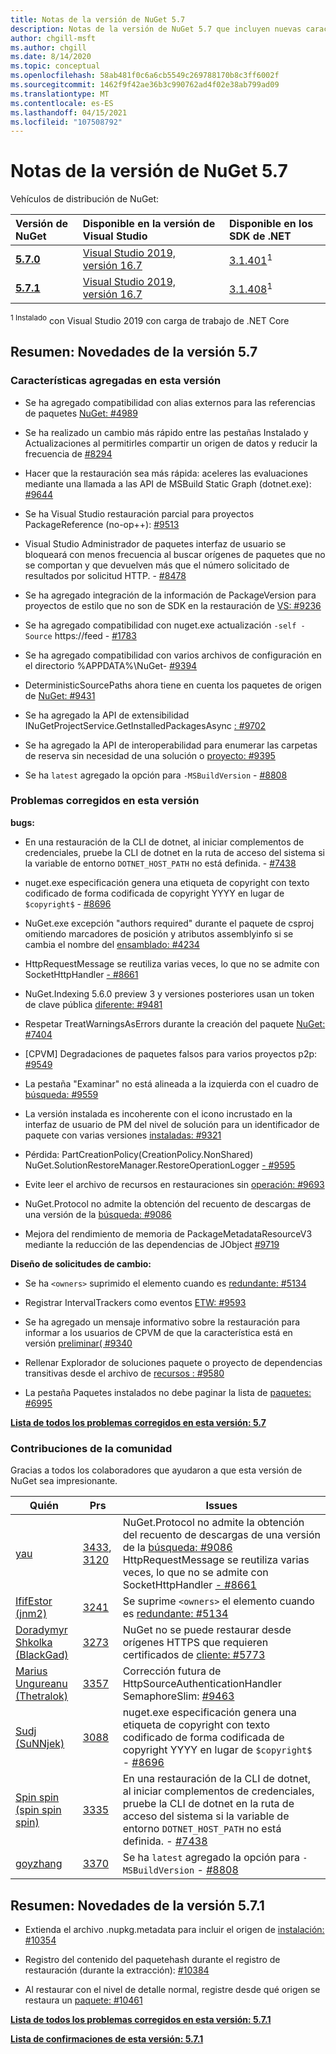 ```yaml
---
title: Notas de la versión de NuGet 5.7
description: Notas de la versión de NuGet 5.7 que incluyen nuevas características, correcciones de errores y DCR.
author: chgill-msft
ms.author: chgill
ms.date: 8/14/2020
ms.topic: conceptual
ms.openlocfilehash: 58ab481f0c6a6cb5549c269788170b8c3ff6002f
ms.sourcegitcommit: 1462f9f42ae36b3c990762ad4f02e38ab799ad09
ms.translationtype: MT
ms.contentlocale: es-ES
ms.lasthandoff: 04/15/2021
ms.locfileid: "107508792"
---
```

# <a name="nuget-57-release-notes"></a>Notas de la versión de NuGet 5.7

Vehículos de distribución de NuGet:

| Versión de NuGet | Disponible en la versión de Visual Studio | Disponible en los SDK de .NET |
|:---|:---|:---|
| [**5.7.0**](https://nuget.org/downloads) | [Visual Studio 2019, versión 16.7](https://visualstudio.microsoft.com/downloads/) | [3.1.401](https://dotnet.microsoft.com/download/dotnet-core/3.1)<sup>1</sup> |
| [**5.7.1**](https://nuget.org/downloads) | [Visual Studio 2019, versión 16.7](https://visualstudio.microsoft.com/downloads/) | [3.1.408](https://dotnet.microsoft.com/download/dotnet-core/3.1)<sup>1</sup> |

<sup>1 Instalado</sup> con Visual Studio 2019 con carga de trabajo de .NET Core

## <a name="summary-whats-new-in-57"></a>Resumen: Novedades de la versión 5.7

### <a name="features-added-in-this-release"></a>Características agregadas en esta versión

* Se ha agregado compatibilidad con alias externos para las referencias de paquetes [NuGet: #4989](https://github.com/NuGet/Home/issues/4989)

* Se ha realizado un cambio más rápido entre las pestañas Instalado y Actualizaciones al permitirles compartir un origen de datos y reducir la frecuencia de [#8294](https://github.com/NuGet/Home/issues/8294)

* Hacer que la restauración sea más rápida: aceleres las evaluaciones mediante una llamada a las API de MSBuild Static Graph (dotnet.exe): [#9644](https://github.com/NuGet/Home/issues/9644)

* Se ha Visual Studio restauración parcial para proyectos PackageReference (no-op++): [#9513](https://github.com/NuGet/Home/issues/9513)

* Visual Studio Administrador de paquetes interfaz de usuario se bloqueará con menos frecuencia al buscar orígenes de paquetes que no se comportan y que devuelven más que el número solicitado de resultados por solicitud HTTP. - [#8478](https://github.com/NuGet/Home/issues/8478)

* Se ha agregado integración de la información de PackageVersion para proyectos de estilo que no son de SDK en la restauración de [VS: #9236](https://github.com/NuGet/Home/issues/9236)

* Se ha agregado compatibilidad con nuget.exe actualización `-self -Source` https://feed  -  [#1783](https://github.com/NuGet/Home/issues/1783)

* Se ha agregado compatibilidad con varios archivos de configuración en el directorio %APPDATA%\NuGet- [#9394](https://github.com/NuGet/Home/issues/9394)

* DeterministicSourcePaths ahora tiene en cuenta los paquetes de origen de [NuGet: #9431](https://github.com/NuGet/Home/issues/9431)

* Se ha agregado la API de extensibilidad INuGetProjectService.GetInstalledPackagesAsync [: #9702](https://github.com/NuGet/Home/issues/9702)

* Se ha agregado la API de interoperabilidad para enumerar las carpetas de reserva sin necesidad de una solución o [proyecto: #9395](https://github.com/NuGet/Home/issues/9395)

* Se ha `latest` agregado la opción para `-MSBuildVersion`  -  [#8808](https://github.com/NuGet/Home/issues/8808)

### <a name="issues-fixed-in-this-release"></a>Problemas corregidos en esta versión

**bugs:**

* En una restauración de la CLI de dotnet, al iniciar complementos de credenciales, pruebe la CLI de dotnet en la ruta de acceso del sistema si la variable de entorno `DOTNET_HOST_PATH`  no está definida. - [#7438](https://github.com/NuGet/Home/issues/7438)

* nuget.exe especificación genera una etiqueta de copyright con texto codificado de forma codificada de copyright YYYY en lugar de `$copyright$`  -  [#8696](https://github.com/NuGet/Home/issues/8696)

* NuGet.exe excepción "authors required" durante el paquete de csproj omitiendo marcadores de posición y atributos assemblyinfo si se cambia el nombre del [ensamblado: #4234](https://github.com/NuGet/Home/issues/4234)

* HttpRequestMessage se reutiliza varias veces, lo que no se admite con SocketHttpHandler [- #8661](https://github.com/NuGet/Home/issues/8661)

* NuGet.Indexing 5.6.0 preview 3 y versiones posteriores usan un token de clave pública [diferente: #9481](https://github.com/NuGet/Home/issues/9481)

* Respetar TreatWarningsAsErrors durante la creación del paquete [NuGet: #7404](https://github.com/NuGet/Home/issues/7404)

* [CPVM] Degradaciones de paquetes falsos para varios proyectos p2p: [#9549](https://github.com/NuGet/Home/issues/9549)

* La pestaña "Examinar" no está alineada a la izquierda con el cuadro de [búsqueda: #9559](https://github.com/NuGet/Home/issues/9559)

* La versión instalada es incoherente con el icono incrustado en la interfaz de usuario de PM del nivel de solución para un identificador de paquete con varias versiones [instaladas: #9321](https://github.com/NuGet/Home/issues/9321)

* Pérdida: PartCreationPolicy(CreationPolicy.NonShared) NuGet.SolutionRestoreManager.RestoreOperationLogger [- #9595](https://github.com/NuGet/Home/issues/9595)

* Evite leer el archivo de recursos en restauraciones sin [operación: #9693](https://github.com/NuGet/Home/issues/9693)

* NuGet.Protocol no admite la obtención del recuento de descargas de una versión de la [búsqueda: #9086](https://github.com/NuGet/Home/issues/9086)

* Mejora del rendimiento de memoria de PackageMetadataResourceV3 mediante la reducción de las dependencias de JObject [#9719](https://github.com/NuGet/Home/issues/9719)

**Diseño de solicitudes de cambio:**

* Se ha `<owners>` suprimido el elemento cuando es [redundante: #5134](https://github.com/NuGet/Home/issues/5134)

* Registrar IntervalTrackers como eventos [ETW: #9593](https://github.com/NuGet/Home/issues/9593)

* Se ha agregado un mensaje informativo sobre la restauración para informar a los usuarios de CPVM de que la característica está en versión [preliminar( #9340](https://github.com/NuGet/Home/issues/9340)

* Rellenar Explorador de soluciones paquete o proyecto de dependencias transitivas desde el archivo de [recursos : #9580](https://github.com/NuGet/Home/issues/9580)

* La pestaña Paquetes instalados no debe paginar la lista de [paquetes: #6995](https://github.com/NuGet/Home/issues/6995)

**[Lista de todos los problemas corregidos en esta versión: 5.7](https://app.zenhub.com/workspaces/nuget-client-team-55aec9a240305cf007585881/reports/release?release=5ea77f51ab1a972297db2e92)**

### <a name="community-contributions"></a>Contribuciones de la comunidad

Gracias a todos los colaboradores que ayudaron a que esta versión de NuGet sea impresionante.

|Quién|Prs|Issues|
|----|----|----|
|[yau](https://github.com/campersau)|[3433](https://github.com/NuGet/NuGet.Client/pull/3433), [3120](https://github.com/NuGet/NuGet.Client/pull/3120)|NuGet.Protocol no admite la obtención del recuento de descargas de una versión de la [búsqueda: #9086](https://github.com/NuGet/Home/issues/9086) </br>HttpRequestMessage se reutiliza varias veces, lo que no se admite con SocketHttpHandler [- #8661](https://github.com/NuGet/Home/issues/8661)|
|[IfifEstor (jnm2)](https://github.com/jnm2)|[3241](https://github.com/NuGet/NuGet.Client/pull/3241)|Se suprime `<owners>` el elemento cuando es [redundante: #5134](https://github.com/NuGet/Home/issues/5134)|
|[Doradymyr Shkolka (BlackGad)](https://github.com/BlackGad)|[3273](https://github.com/NuGet/NuGet.Client/pull/3273)|NuGet no se puede restaurar desde orígenes HTTPS que requieren certificados de [cliente: #5773](https://github.com/NuGet/Home/issues/5773)|
|[Marius Ungureanu (Thetralok)](https://github.com/Therzok)|[3357](https://github.com/NuGet/NuGet.Client/pull/3357)|Corrección futura de HttpSourceAuthenticationHandler SemaphoreSlim: [#9463](https://github.com/NuGet/Home/issues/9463)|
|[Sudj (SuNNjek)](https://github.com/SuNNjek)|[3088](https://github.com/NuGet/NuGet.Client/pull/3088)|nuget.exe especificación genera una etiqueta de copyright con texto codificado de forma codificada de copyright YYYY en lugar de `$copyright$`  -  [#8696](https://github.com/NuGet/Home/issues/8696)|
|[Spin spin (spin spin spin)](https://github.com/olivier-spinelli)|[3335](https://github.com/NuGet/NuGet.Client/pull/3335)|En una restauración de la CLI de dotnet, al iniciar complementos de credenciales, pruebe la CLI de dotnet en la ruta de acceso del sistema si la variable de entorno `DOTNET_HOST_PATH`  no está definida. - [#7438](https://github.com/NuGet/Home/issues/7438)|
|[goyzhang](https://github.com/goyzhang)|[3370](https://github.com/NuGet/NuGet.Client/pull/3370)|Se ha `latest` agregado la opción para `-MSBuildVersion`  -  [#8808](https://github.com/NuGet/Home/issues/8808)|

## <a name="summary-whats-new-in-571"></a>Resumen: Novedades de la versión 5.7.1

* Extienda el archivo .nupkg.metadata para incluir el origen de [instalación: #10354](https://github.com/NuGet/Home/issues/10354)

* Registro del contenido del paquetehash durante el registro de restauración (durante la extracción): [#10384](https://github.com/NuGet/Home/issues/10384)

* Al restaurar con el nivel de detalle normal, registre desde qué origen se restaura un [paquete: #10461](https://github.com/NuGet/Home/issues/10461)

**[Lista de todos los problemas corregidos en esta versión: 5.7.1](https://app.zenhub.com/workspaces/nuget-client-team-55aec9a240305cf007585881/reports/release?release=6075f5724f84579cc29a79ee)**

**[Lista de confirmaciones de esta versión: 5.7.1](https://github.com/NuGet/NuGet.Client/compare/80512866a2c127e52ce3e86fd803fff77e9b9b52...5.7.1.4)**
